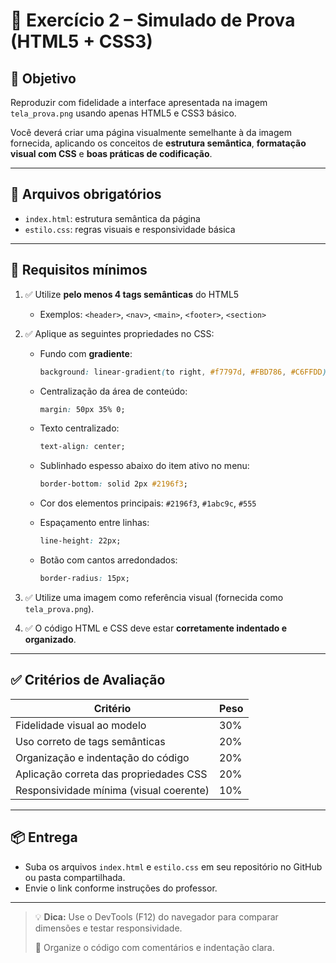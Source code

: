 # 🧪 Exercício 2 – Simulado de Prova (HTML5 + CSS3)

## 🎯 Objetivo

Reproduzir com fidelidade a interface apresentada na imagem `tela_prova.png` usando apenas HTML5 e CSS3 básico.

Você deverá criar uma página visualmente semelhante à da imagem fornecida, aplicando os conceitos de **estrutura semântica**, **formatação visual com CSS** e **boas práticas de codificação**.

---

## 📂 Arquivos obrigatórios

* `index.html`: estrutura semântica da página
* `estilo.css`: regras visuais e responsividade básica

---

## 🧱 Requisitos mínimos

1. ✅ Utilize **pelo menos 4 tags semânticas** do HTML5

   * Exemplos: `<header>`, `<nav>`, `<main>`, `<footer>`, `<section>`

2. ✅ Aplique as seguintes propriedades no CSS:

   * Fundo com **gradiente**:

     ```css
     background: linear-gradient(to right, #f7797d, #FBD786, #C6FFDD);
     ```
   * Centralização da área de conteúdo:

     ```css
     margin: 50px 35% 0;
     ```
   * Texto centralizado:

     ```css
     text-align: center;
     ```
   * Sublinhado espesso abaixo do item ativo no menu:

     ```css
     border-bottom: solid 2px #2196f3;
     ```
   * Cor dos elementos principais: `#2196f3`, `#1abc9c`, `#555`
   * Espaçamento entre linhas:

     ```css
     line-height: 22px;
     ```
   * Botão com cantos arredondados:

     ```css
     border-radius: 15px;
     ```

3. ✅ Utilize uma imagem como referência visual (fornecida como `tela_prova.png`).

4. ✅ O código HTML e CSS deve estar **corretamente indentado e organizado**.

---

## ✅ Critérios de Avaliação

| Critério                                | Peso |
| --------------------------------------- | ---- |
| Fidelidade visual ao modelo             | 30%  |
| Uso correto de tags semânticas          | 20%  |
| Organização e indentação do código      | 20%  |
| Aplicação correta das propriedades CSS  | 20%  |
| Responsividade mínima (visual coerente) | 10%  |

---

## 📦 Entrega

* Suba os arquivos `index.html` e `estilo.css` em seu repositório no GitHub ou pasta compartilhada.
* Envie o link conforme instruções do professor.

---

> 💡 **Dica:** Use o DevTools (F12) do navegador para comparar dimensões e testar responsividade.
>
> 🧠 Organize o código com comentários e indentação clara.
